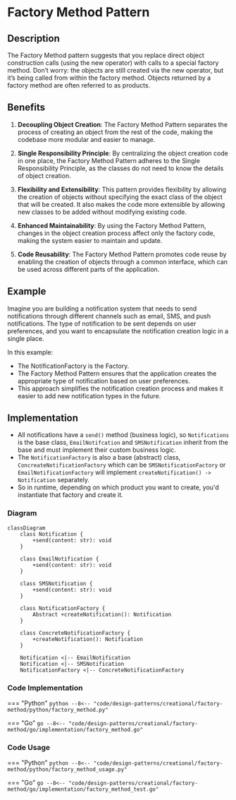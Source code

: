 # Factory Method Pattern

## Description

The Factory Method pattern suggests that you replace direct object construction calls (using the new operator) with calls to a special factory method. Don’t worry: the objects are still created via the new operator, but it’s being called from within the factory method. Objects returned by a factory method are often referred to as products.

## Benefits

1. **Decoupling Object Creation**: The Factory Method Pattern separates the process of creating an object from the rest of the code, making the codebase more modular and easier to manage.

2. **Single Responsibility Principle**: By centralizing the object creation code in one place, the Factory Method Pattern adheres to the Single Responsibility Principle, as the classes do not need to know the details of object creation.

3. **Flexibility and Extensibility**: This pattern provides flexibility by allowing the creation of objects without specifying the exact class of the object that will be created. It also makes the code more extensible by allowing new classes to be added without modifying existing code.

4. **Enhanced Maintainability**: By using the Factory Method Pattern, changes in the object creation process affect only the factory code, making the system easier to maintain and update.

5. **Code Reusability**: The Factory Method Pattern promotes code reuse by enabling the creation of objects through a common interface, which can be used across different parts of the application.


## Example

Imagine you are building a notification system that needs to send notifications through different channels such as email, SMS, and push notifications. The type of notification to be sent depends on user preferences, and you want to encapsulate the notification creation logic in a single place.

In this example:

- The NotificationFactory is the Factory.
- The Factory Method Pattern ensures that the application creates the appropriate type of notification based on user preferences.
- This approach simplifies the notification creation process and makes it easier to add new notification types in the future.


## Implementation

- All notifications have a `send()` method (business logic), so `Notifications` is the base class, `EmailNotifcation` and `SMSNotification` inherit from the base and must implement their custom business logic.
- The `NotificationFactory` is also a base (abstract) class, `ConcreateNotificationFactory` which can be `SMSNotificationFactory` or `EmailNotificationFactory` will implement `createNotification() -> Notification` separately.
- So in runtime, depending on which product you want to create, you'd instantiate that factory and create it.

### Diagram

<!-- 2. A mermaid diagram -->
```mermaid
classDiagram
    class Notification {
        +send(content: str): void
    }
    
    class EmailNotification {
        +send(content: str): void
    }

    class SMSNotification {
        +send(content: str): void
    }

    class NotificationFactory {
        Abstract +createNotification(): Notification
    }

    class ConcreteNotificationFactory {
        +createNotification(): Notification
    }

    Notification <|-- EmailNotification
    Notification <|-- SMSNotification
    NotificationFactory <|-- ConcreteNotificationFactory
```

### Code Implementation

=== "Python"
    ```python
    --8<-- "code/design-patterns/creational/factory-method/python/factory_method.py"
    ```

=== "Go"
    ```go
    --8<-- "code/design-patterns/creational/factory-method/go/implementation/factory_method.go"
    ```

### Code Usage

=== "Python"
    ```python
    --8<-- "code/design-patterns/creational/factory-method/python/factory_method_usage.py"
    ```

=== "Go"
    ```go
    --8<-- "code/design-patterns/creational/factory-method/go/implementation/factory_method_test.go"
    ```